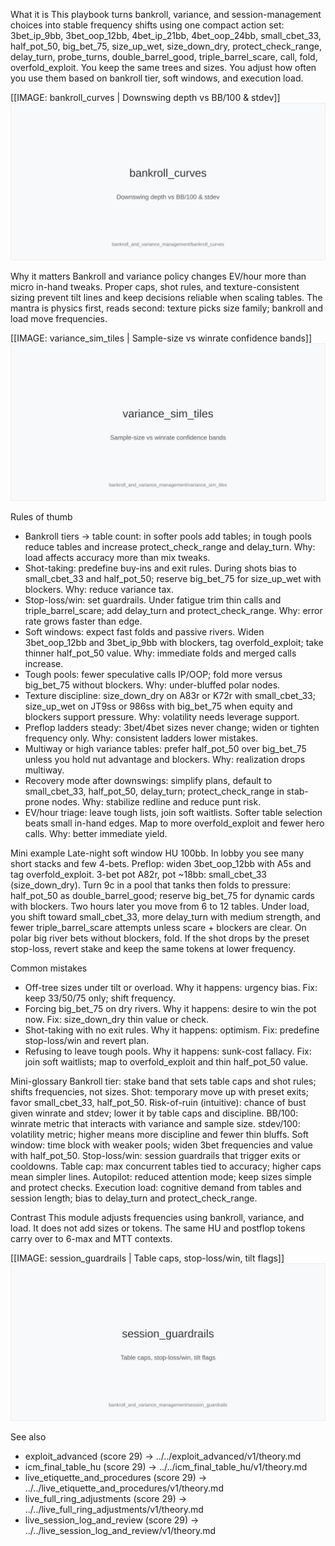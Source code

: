 What it is
This playbook turns bankroll, variance, and session-management choices into stable frequency shifts using one compact action set: 3bet_ip_9bb, 3bet_oop_12bb, 4bet_ip_21bb, 4bet_oop_24bb, small_cbet_33, half_pot_50, big_bet_75, size_up_wet, size_down_dry, protect_check_range, delay_turn, probe_turns, double_barrel_good, triple_barrel_scare, call, fold, overfold_exploit. You keep the same trees and sizes. You adjust how often you use them based on bankroll tier, soft windows, and execution load.

[[IMAGE: bankroll_curves | Downswing depth vs BB/100 & stdev]]
![Downswing depth vs BB/100 & stdev](images/bankroll_curves.svg)

Why it matters
Bankroll and variance policy changes EV/hour more than micro in-hand tweaks. Proper caps, shot rules, and texture-consistent sizing prevent tilt lines and keep decisions reliable when scaling tables. The mantra is physics first, reads second: texture picks size family; bankroll and load move frequencies.

[[IMAGE: variance_sim_tiles | Sample-size vs winrate confidence bands]]
![Sample-size vs winrate confidence bands](images/variance_sim_tiles.svg)

Rules of thumb

* Bankroll tiers -> table count: in softer pools add tables; in tough pools reduce tables and increase protect_check_range and delay_turn. Why: load affects accuracy more than mix tweaks.
* Shot-taking: predefine buy-ins and exit rules. During shots bias to small_cbet_33 and half_pot_50; reserve big_bet_75 for size_up_wet with blockers. Why: reduce variance tax.
* Stop-loss/win: set guardrails. Under fatigue trim thin calls and triple_barrel_scare; add delay_turn and protect_check_range. Why: error rate grows faster than edge.
* Soft windows: expect fast folds and passive rivers. Widen 3bet_oop_12bb and 3bet_ip_9bb with blockers, tag overfold_exploit; take thinner half_pot_50 value. Why: immediate folds and merged calls increase.
* Tough pools: fewer speculative calls IP/OOP; fold more versus big_bet_75 without blockers. Why: under-bluffed polar nodes.
* Texture discipline: size_down_dry on A83r or K72r with small_cbet_33; size_up_wet on JT9ss or 986ss with big_bet_75 when equity and blockers support pressure. Why: volatility needs leverage support.
* Preflop ladders steady: 3bet/4bet sizes never change; widen or tighten frequency only. Why: consistent ladders lower mistakes.
* Multiway or high variance tables: prefer half_pot_50 over big_bet_75 unless you hold nut advantage and blockers. Why: realization drops multiway.
* Recovery mode after downswings: simplify plans, default to small_cbet_33, half_pot_50, delay_turn; protect_check_range in stab-prone nodes. Why: stabilize redline and reduce punt risk.
* EV/hour triage: leave tough lists, join soft waitlists. Softer table selection beats small in-hand edges. Map to more overfold_exploit and fewer hero calls. Why: better immediate yield.

Mini example
Late-night soft window HU 100bb. In lobby you see many short stacks and few 4-bets. Preflop: widen 3bet_oop_12bb with A5s and tag overfold_exploit. 3-bet pot A82r, pot ~18bb: small_cbet_33 (size_down_dry). Turn 9c in a pool that tanks then folds to pressure: half_pot_50 as double_barrel_good; reserve big_bet_75 for dynamic cards with blockers. Two hours later you move from 6 to 12 tables. Under load, you shift toward small_cbet_33, more delay_turn with medium strength, and fewer triple_barrel_scare attempts unless scare + blockers are clear. On polar big river bets without blockers, fold. If the shot drops by the preset stop-loss, revert stake and keep the same tokens at lower frequency.

Common mistakes

* Off-tree sizes under tilt or overload. Why it happens: urgency bias. Fix: keep 33/50/75 only; shift frequency.
* Forcing big_bet_75 on dry rivers. Why it happens: desire to win the pot now. Fix: size_down_dry thin value or check.
* Shot-taking with no exit rules. Why it happens: optimism. Fix: predefine stop-loss/win and revert plan.
* Refusing to leave tough pools. Why it happens: sunk-cost fallacy. Fix: join soft waitlists; map to overfold_exploit and thin half_pot_50 value.

Mini-glossary
Bankroll tier: stake band that sets table caps and shot rules; shifts frequencies, not sizes.
Shot: temporary move up with preset exits; favor small_cbet_33, half_pot_50.
Risk-of-ruin (intuitive): chance of bust given winrate and stdev; lower it by table caps and discipline.
BB/100: winrate metric that interacts with variance and sample size.
stdev/100: volatility metric; higher means more discipline and fewer thin bluffs.
Soft window: time block with weaker pools; widen 3bet frequencies and value with half_pot_50.
Stop-loss/win: session guardrails that trigger exits or cooldowns.
Table cap: max concurrent tables tied to accuracy; higher caps mean simpler lines.
Autopilot: reduced attention mode; keep sizes simple and protect checks.
Execution load: cognitive demand from tables and session length; bias to delay_turn and protect_check_range.

Contrast
This module adjusts frequencies using bankroll, variance, and load. It does not add sizes or tokens. The same HU and postflop tokens carry over to 6-max and MTT contexts.

[[IMAGE: session_guardrails | Table caps, stop-loss/win, tilt flags]]
![Table caps, stop-loss/win, tilt flags](images/session_guardrails.svg)

See also
- exploit_advanced (score 29) → ../../exploit_advanced/v1/theory.md
- icm_final_table_hu (score 29) → ../../icm_final_table_hu/v1/theory.md
- live_etiquette_and_procedures (score 29) → ../../live_etiquette_and_procedures/v1/theory.md
- live_full_ring_adjustments (score 29) → ../../live_full_ring_adjustments/v1/theory.md
- live_session_log_and_review (score 29) → ../../live_session_log_and_review/v1/theory.md